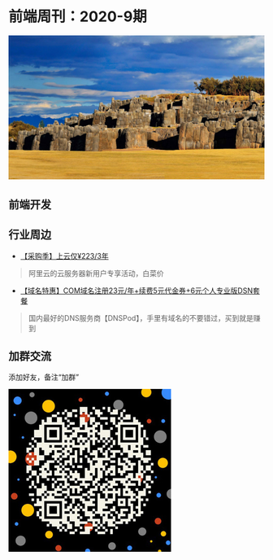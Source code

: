 # 前端周刊：2020-9期

[![](/img/bing/20200506.png?imageMogr2/thumbnail/960x)](https://cn.bing.com/search?q=印加要塞)


## 前端开发


## 行业周边

- [【采购季】上云仅¥223/3年](https://www.aliyun.com/sale-season/2020/procurement-new-members?userCode=y31qmczl)

> 阿里云的云服务器新用户专享活动，白菜价

- [【域名特惠】COM域名注册23元/年+续费5元代金券+6元个人专业版DSN套餐](https://www.dnspod.cn/promo/domainscarnival?promo_code=3LIUUR11729&source=sharelink&from=link)

> 国内最好的DNS服务商【DNSPod】，手里有域名的不要错过，买到就是赚到



## 加群交流

添加好友，备注“加群”

![refned_x](../img/a/refined-x.jpg)

